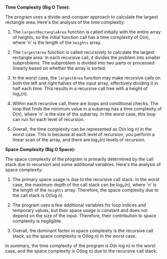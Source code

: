 **Time Complexity (Big O Time):**

The program uses a divide-and-conquer approach to calculate the largest rectangle area. Here's the analysis of the time complexity:

1. The `largestRectangleArea` function is called initially with the entire array of heights, so the initial function call has a time complexity of O(n), where 'n' is the length of the `heights` array.

2. The `largestArea` function is called recursively to calculate the largest rectangle area. In each recursive call, it divides the problem into smaller subproblems. The subproblem is divided into two parts or processed linearly based on whether the array is sorted.

3. In the worst case, the `largestArea` function may make recursive calls on both the left and right halves of the input array, effectively dividing it in half each time. This results in a recursive call tree with a height of log₂(n).

4. Within each recursive call, there are loops and conditional checks. The loop that finds the minimum value in a subarray has a time complexity of O(n), where 'n' is the size of the subarray. In the worst case, this loop can run for each level of recursion.

5. Overall, the time complexity can be represented as O(n log n) in the worst case. This is because at each level of recursion, you perform a linear scan of the array, and there are log₂(n) levels of recursion.

**Space Complexity (Big O Space):**

The space complexity of the program is primarily determined by the call stack due to recursion and some additional variables. Here's the analysis of space complexity:

1. The primary space usage is due to the recursive call stack. In the worst case, the maximum depth of the call stack can be log₂(n), where 'n' is the length of the `heights` array. Therefore, the space complexity due to the call stack is O(log n).

2. The program uses a few additional variables for loop indices and temporary values, but their space usage is constant and does not depend on the size of the input. Therefore, their contribution to space complexity is negligible.

3. Overall, the dominant factor in space complexity is the recursive call stack, so the space complexity is O(log n) in the worst case.

In summary, the time complexity of the program is O(n log n) in the worst case, and the space complexity is O(log n) due to the recursive call stack.
